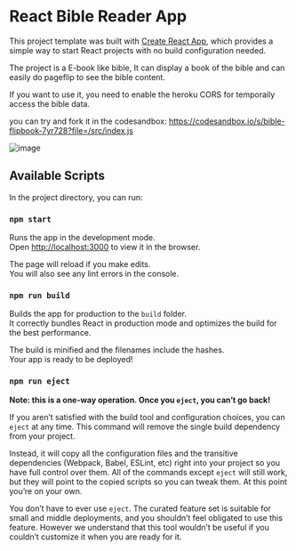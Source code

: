 # React Bible Reader App

This project template was built with [Create React App](https://github.com/facebookincubator/create-react-app), which provides a simple way to start React projects with no build configuration needed.

The project is a E-book like bible, It can display a book of the bible and can easily do pageflip to see the bible content.

If you want to use it, you need to enable the heroku CORS for temporaily access the bible data.

you can try and fork it in the codesandbox: https://codesandbox.io/s/bible-flipbook-7yr728?file=/src/index.js

![image](https://github.com/pang-lee/React_BibleReader/assets/13313753/838b18cd-2e10-4f19-9883-0fc435d8b032)


## Available Scripts

In the project directory, you can run:

### `npm start`

Runs the app in the development mode.<br>
Open [http://localhost:3000](http://localhost:3000) to view it in the browser.

The page will reload if you make edits.<br>
You will also see any lint errors in the console.

### `npm run build`

Builds the app for production to the `build` folder.<br>
It correctly bundles React in production mode and optimizes the build for the best performance.

The build is minified and the filenames include the hashes.<br>
Your app is ready to be deployed!

### `npm run eject`

**Note: this is a one-way operation. Once you `eject`, you can’t go back!**

If you aren’t satisfied with the build tool and configuration choices, you can `eject` at any time. This command will remove the single build dependency from your project.

Instead, it will copy all the configuration files and the transitive dependencies (Webpack, Babel, ESLint, etc) right into your project so you have full control over them. All of the commands except `eject` will still work, but they will point to the copied scripts so you can tweak them. At this point you’re on your own.

You don’t have to ever use `eject`. The curated feature set is suitable for small and middle deployments, and you shouldn’t feel obligated to use this feature. However we understand that this tool wouldn’t be useful if you couldn’t customize it when you are ready for it.
